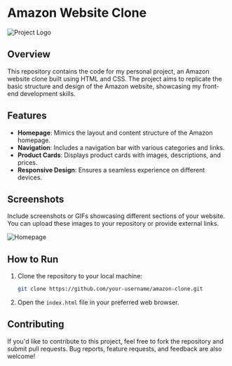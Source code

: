 # Amazon Website Clone

![Project Logo](link/to/your/logo.png)

## Overview

This repository contains the code for my personal project, an Amazon website clone built using HTML and CSS. The project aims to replicate the basic structure and design of the Amazon website, showcasing my front-end development skills.

## Features

- **Homepage**: Mimics the layout and content structure of the Amazon homepage.
- **Navigation**: Includes a navigation bar with various categories and links.
- **Product Cards**: Displays product cards with images, descriptions, and prices.
- **Responsive Design**: Ensures a seamless experience on different devices.

## Screenshots

Include screenshots or GIFs showcasing different sections of your website. You can upload these images to your repository or provide external links.

![Homepage](link/to/homepage/screenshot.png)

## How to Run

1. Clone the repository to your local machine:

   ```bash
   git clone https://github.com/your-username/amazon-clone.git
   ```

2. Open the `index.html` file in your preferred web browser.

## Contributing

If you'd like to contribute to this project, feel free to fork the repository and submit pull requests. Bug reports, feature requests, and feedback are also welcome!
